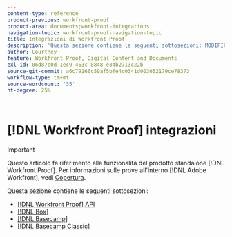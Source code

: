 ```yaml
---
content-type: reference
product-previous: workfront-proof
product-area: documents;workfront-integrations
navigation-topic: workfront-proof-navigation-topic
title: Integrazioni di Workfront Proof
description: 'Questa sezione contiene le seguenti sottosezioni: MODIFICAMI.'
author: Courtney
feature: Workfront Proof, Digital Content and Documents
exl-id: 06d87c0d-1ec9-453c-8848-e84b2713c22b
source-git-commit: a6c79166c50af5bfe4c0341d003052179ce78373
workflow-type: tm+mt
source-wordcount: '35'
ht-degree: 25%

---
```


# [!DNL Workfront Proof] integrazioni

>[!IMPORTANT]
>
>Questo articolo fa riferimento alla funzionalità del prodotto standalone [!DNL Workfront Proof]. Per informazioni sulle prove all&#39;interno [!DNL Adobe Workfront], vedi [Copertura](../../review-and-approve-work/proofing/proofing.md).

Questa sezione contiene le seguenti sottosezioni:

* [[!DNL Workfront Proof] API](../../workfront-proof/wp-integrations/api/wp-api.md)
* [[!DNL Box]](../../workfront-proof/wp-integrations/box/box.md)
* [[!DNL Basecamp]](../../workfront-proof/wp-integrations/basecamp/basecamp.md)
* [[!DNL Basecamp Classic]](../../workfront-proof/wp-integrations/basecamp-classic/basecamp-classic.md)
